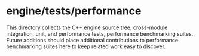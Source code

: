 # engine/tests/performance

This directory collects the C++ engine source tree, cross-module integration, unit, and performance tests, performance benchmarking suites.
Future additions should place additional contributions to performance benchmarking suites here to keep related work easy to discover.
